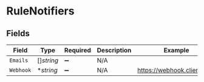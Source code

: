 # RuleNotifiers


## Fields

| Field                      | Type                       | Required                   | Description                | Example                    |
| -------------------------- | -------------------------- | -------------------------- | -------------------------- | -------------------------- |
| `Emails`                   | []*string*                 | :heavy_minus_sign:         | N/A                        |                            |
| `Webhook`                  | **string*                  | :heavy_minus_sign:         | N/A                        | https://webhook.client.com |